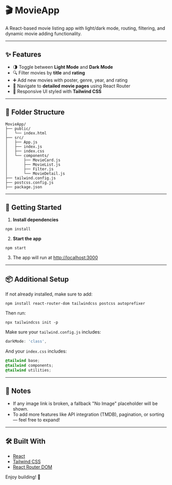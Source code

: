 # 🎬 MovieApp

A React-based movie listing app with light/dark mode, routing, filtering, and dynamic movie adding functionality.

---

## ✨ Features

- 🌗 Toggle between **Light Mode** and **Dark Mode**
- 🔍 Filter movies by **title** and **rating**
- ➕ Add new movies with poster, genre, year, and rating
- 🧭 Navigate to **detailed movie pages** using React Router
- 🎴 Responsive UI styled with **Tailwind CSS**

---

## 📁 Folder Structure

```
MovieApp/
├── public/
│   └── index.html
├── src/
│   ├── App.js
│   ├── index.js
│   ├── index.css
│   └── components/
│       ├── MovieCard.js
│       ├── MovieList.js
│       ├── Filter.js
│       └── MovieDetail.js
├── tailwind.config.js
├── postcss.config.js
├── package.json
```

---

## 🚀 Getting Started

1. **Install dependencies**

```
npm install
```

2. **Start the app**

```
npm start
```

3. The app will run at [http://localhost:3000](http://localhost:3000)

---

## 📦 Additional Setup

If not already installed, make sure to add:

```
npm install react-router-dom tailwindcss postcss autoprefixer
```

Then run:

```
npx tailwindcss init -p
```

Make sure your `tailwind.config.js` includes:
```js
darkMode: 'class',
```

And your `index.css` includes:

```css
@tailwind base;
@tailwind components;
@tailwind utilities;
```

---

## 📌 Notes

- If any image link is broken, a fallback "No Image" placeholder will be shown.
- To add more features like API integration (TMDB), pagination, or sorting — feel free to expand!

---

## 🛠 Built With

- [React](https://reactjs.org/)
- [Tailwind CSS](https://tailwindcss.com/)
- [React Router DOM](https://reactrouter.com/)

Enjoy building! 🎉